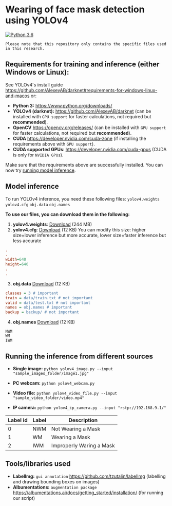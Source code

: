 # Wearing of face mask detection using YOLOv4
[![Python 3.6](https://img.shields.io/badge/Python-3.6-3776AB)](https://www.python.org/downloads/release/python-360/)

`Please note that this repository only contains the specific files used in this research.`
## Requirements for  training and inference (either Windows or Linux):
See YOLOv4's install guide https://github.com/AlexeyAB/darknet#requirements-for-windows-linux-and-macos or:
- **Python 3:** https://www.python.org/downloads/
- **YOLOv4 (darknet):** https://github.com/AlexeyAB/darknet (can be installed with `GPU support` for faster calculations, not required but **recommended**).
- **OpenCV** https://opencv.org/releases/ (can be installed with `GPU support` for faster calculations, not required but **recommended**).
- **CUDA** https://developer.nvidia.com/cuda-zone (if installing the requirements above with `GPU support`).
- **CUDA supported GPUs**:  https://developer.nvidia.com/cuda-gpus (CUDA is only for `NVIDIA GPUs`).

Make sure that the requirements above are successfully installed. You can now try [running model inference](#running-model-inference).

## Model inference
To run YOLOv4 inference, you need these following files:
`yolov4.weights` `yolov4.cfg` `obj.data` `obj.names`

**To use our files, you can download them in the following:**
1. **yolov4.weights**: [Download](https://github.com/lpfacun/FaceMaskDetection_YOLOv4/releases/download/model/yolov4.weights) (244 MB)
2. **yolov4.cfg**: [Download](https://github.com/lpfacun/FaceMaskDetection_YOLOv4/releases/download/model/yolov4.cfg) (12 KB)
You can modify this size: higher size=lower inference but more accurate, lower size=faster inference but less accurate
```ini
.
.
width=640
height=640
.
.
```
3. **obj.data** [Download](https://github.com/lpfacun/FaceMaskDetection_YOLOv4/releases/download/model/yolov4.cfg) (12 KB)
```ini
classes = 3 # important
train = data/train.txt # not important
valid = data/test.txt # not important
names = obj.names # important
backup = backup/ # not important
```
4. **obj.names** [Download](https://github.com/lpfacun/FaceMaskDetection_YOLOv4/releases/download/model/yolov4.cfg) (12 KB)
```
NWM
WM
IWM
```

## Running the inference from different sources

- **Single image:** `python yolov4_image.py --input "sample_images_folder/image1.jpg"` 

- **PC webcam:** `python yolov4_webcam.py`

- **Video file:** `python yolov4_video_file.py --input "sample_video_folder/video.mp4"` 

- **IP camera:** `python yolov4_ip_camera.py --input "rstp://192.168.9.1/"`
 
| Label id | Label | Description |
| --- | --- | --- |
| 0 | NWM | Not Wearing a Mask |
| 1 | WM  | Wearing a Mask |
| 2 | IWM | Improperly Waring a Mask |

## Tools/libraries used
- **LabelImg:** `gui annotation` https://github.com/tzutalin/labelImg (labelling and drawing bounding boxes on images)
- **Albumentations:** `augmentation package` https://albumentations.ai/docs/getting_started/installation/ (for running our script)
